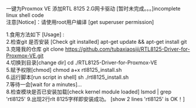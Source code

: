 一键为Proxmox VE 添加RTL 8125 2.G网卡驱动  [暂时未完成。。。]incomplete linux shell code  
注意[Notice]：请使用root用户编译  [get superuser permission]

1.食用方法如下 [Usage] :  
2.检查git 是否安装 [Check git installed] apt-get update && apt-get install git  
3.克隆我的仓库  git clone https://github.com/tubaxiaosiji/RTL8125-Driver-for-Proxmox-VE.git  
4.切换到目录[change dir]   cd ./RTL8125-Driver-for-Proxmox-VE  
5.赋予权限[chmod]   chmod a+x rtl8125_install.sh  
6.运行脚本[run script in shell]   sh ./rtl8125_install.sh  
7.等待一会[wait for a minutes]...  
8.检查模块是否已安装加载[check kernel module loaded]   lsmod | grep 'rtl8125' 
9.出现2行rlt 8125字样即安装成功。  [show 2 lines 'rtl8125' is OK！]

